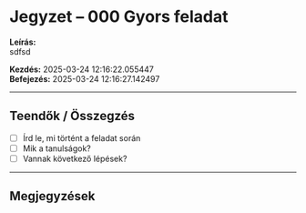 # Jegyzet – 000 Gyors feladat

**Leírás:**  
sdfsd

**Kezdés:** 2025-03-24 12:16:22.055447  
**Befejezés:** 2025-03-24 12:16:27.142497

---

## Teendők / Összegzés

- [ ] Írd le, mi történt a feladat során
- [ ] Mik a tanulságok?
- [ ] Vannak következő lépések?

---

## Megjegyzések

<!-- Ide jöhet bármilyen további jegyzet -->
